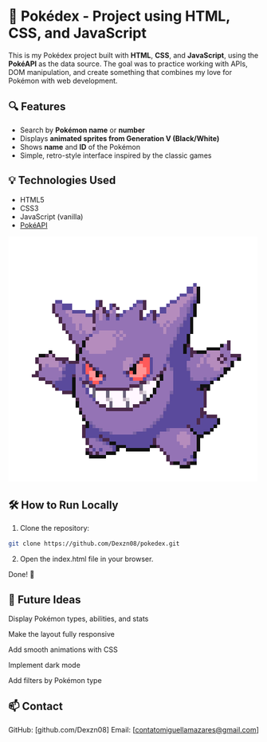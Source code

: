 # 🧢 Pokédex - Project using HTML, CSS, and JavaScript

This is my Pokédex project built with **HTML**, **CSS**, and **JavaScript**, using the **PokéAPI** as the data source. The goal was to practice working with APIs, DOM manipulation, and create something that combines my love for Pokémon with web development.

## 🔍 Features

- Search by **Pokémon name** or **number**
- Displays **animated sprites from Generation V (Black/White)**
- Shows **name** and **ID** of the Pokémon
- Simple, retro-style interface inspired by the classic games

## 💡 Technologies Used

- HTML5  
- CSS3  
- JavaScript (vanilla)  
- [PokéAPI](https://pokeapi.co/)

![pokedex screenshot](./imagens/6636d37ba22a391c6353b1436a81f656.gif)

## 🛠 How to Run Locally

1. Clone the repository:
```bash
git clone https://github.com/Dexzn08/pokedex.git
```
2. Open the index.html file in your browser.

Done! 🎉

## 🚀 Future Ideas
Display Pokémon types, abilities, and stats

Make the layout fully responsive

Add smooth animations with CSS

Implement dark mode

Add filters by Pokémon type

## 📫 Contact

GitHub: [github.com/Dexzn08]
Email: [contatomiguellamazares@gmail.com]


 
